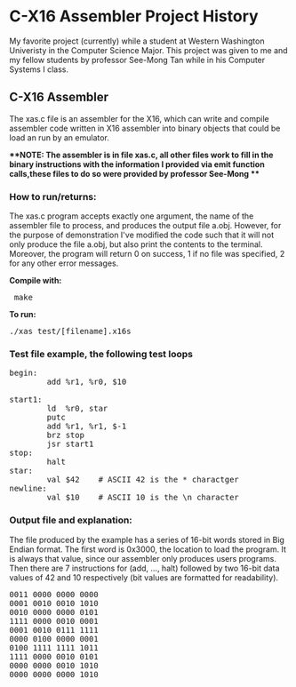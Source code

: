 # C-X16 Assembler Project History

My favorite project (currently) while a student at Western Washington Univeristy in the Computer Science Major. This project was given to me and my fellow students by professor See-Mong Tan while in his Computer Systems I class.

## C-X16 Assembler

The xas.c file is an assembler for the X16, which can write and compile assembler code written in X16 assembler into binary objects that could be load an run by an emulator. 

<b>**NOTE: The assembler is in file xas.c, all other files work to fill in the binary instructions with the information I provided via emit function calls,these files to do so were provided by professor See-Mong **</b>

### How to run/returns: ###

The xas.c program accepts exactly one argument, the name of the assembler file to process, and produces the output file a.obj. However, for the purpose of demonstration I've modified the code such that it will not only produce the file a.obj, but also print the contents to the terminal. Moreover, the program will return 0 on success, 1 if no file was specified, 2 for any other error messages.

<b>Compile with:</b>
<pre> make </pre>

<b>To run:</b>
<pre>./xas test/[filename].x16s</pre>


### Test file example, the following test loops
 
<pre>begin:
        add %r1, %r0, $10 <br>
start1:
        ld  %r0, star
        putc
        add %r1, %r1, $-1
        brz stop
        jsr start1
stop:
        halt
star:
        val $42    # ASCII 42 is the * charactger
newline:
        val $10    # ASCII 10 is the \n character </pre>

### Output file and explanation:

The file produced by the example has a series of 16-bit words stored in Big Endian format. The first word is 0x3000, the location to load the program. It is always that value, since our assembler only produces users programs. Then there are 7 instructions for (add, ..., halt) followed by two 16-bit data values of 42 and 10 respectively (bit values are formatted for readability).

<pre>
0011 0000 0000 0000 
0001 0010 0010 1010
0010 0000 0000 0101
1111 0000 0010 0001
0001 0010 0111 1111
0000 0100 0000 0001
0100 1111 1111 1011
1111 0000 0010 0101
0000 0000 0010 1010
0000 0000 0000 1010
</pre>

